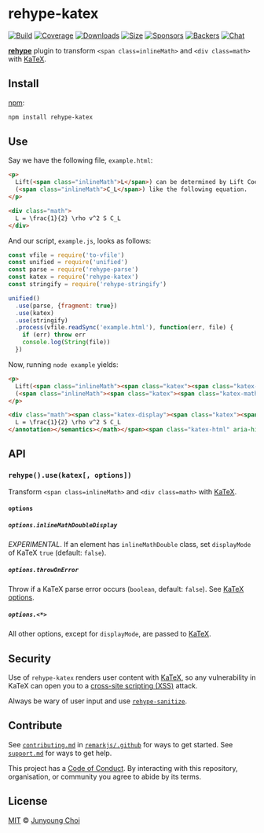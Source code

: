 # rehype-katex

[![Build][build-badge]][build]
[![Coverage][coverage-badge]][coverage]
[![Downloads][downloads-badge]][downloads]
[![Size][size-badge]][size]
[![Sponsors][sponsors-badge]][collective]
[![Backers][backers-badge]][collective]
[![Chat][chat-badge]][chat]

[**rehype**][rehype] plugin to transform `<span class=inlineMath>` and
`<div class=math>` with [KaTeX][].

## Install

[npm][]:

```sh
npm install rehype-katex
```

## Use

Say we have the following file, `example.html`:

```html
<p>
  Lift(<span class="inlineMath">L</span>) can be determined by Lift Coefficient
  (<span class="inlineMath">C_L</span>) like the following equation.
</p>

<div class="math">
  L = \frac{1}{2} \rho v^2 S C_L
</div>
```

And our script, `example.js`, looks as follows:

```js
const vfile = require('to-vfile')
const unified = require('unified')
const parse = require('rehype-parse')
const katex = require('rehype-katex')
const stringify = require('rehype-stringify')

unified()
  .use(parse, {fragment: true})
  .use(katex)
  .use(stringify)
  .process(vfile.readSync('example.html'), function(err, file) {
    if (err) throw err
    console.log(String(file))
  })
```

Now, running `node example` yields:

```html
<p>
  Lift(<span class="inlineMath"><span class="katex"><span class="katex-mathml"><math><semantics><mrow><mi>L</mi></mrow><annotation encoding="application/x-tex">L</annotation></semantics></math></span><span class="katex-html" aria-hidden="true"><span class="base"><span class="strut" style="height:0.68333em;vertical-align:0em;"></span><span class="mord mathdefault">L</span></span></span></span></span>) can be determined by Lift Coefficient
  (<span class="inlineMath"><span class="katex"><span class="katex-mathml"><math><semantics><mrow><msub><mi>C</mi><mi>L</mi></msub></mrow><annotation encoding="application/x-tex">C_L</annotation></semantics></math></span><span class="katex-html" aria-hidden="true"><span class="base"><span class="strut" style="height:0.83333em;vertical-align:-0.15em;"></span><span class="mord"><span class="mord mathdefault" style="margin-right:0.07153em;">C</span><span class="msupsub"><span class="vlist-t vlist-t2"><span class="vlist-r"><span class="vlist" style="height:0.32833099999999993em;"><span style="top:-2.5500000000000003em;margin-left:-0.07153em;margin-right:0.05em;"><span class="pstrut" style="height:2.7em;"></span><span class="sizing reset-size6 size3 mtight"><span class="mord mathdefault mtight">L</span></span></span></span><span class="vlist-s">​</span></span><span class="vlist-r"><span class="vlist" style="height:0.15em;"><span></span></span></span></span></span></span></span></span></span></span>) like the following equation.
</p>

<div class="math"><span class="katex-display"><span class="katex"><span class="katex-mathml"><math><semantics><mrow><mi>L</mi><mo>=</mo><mfrac><mn>1</mn><mn>2</mn></mfrac><mi>ρ</mi><msup><mi>v</mi><mn>2</mn></msup><mi>S</mi><msub><mi>C</mi><mi>L</mi></msub></mrow><annotation encoding="application/x-tex">
  L = \frac{1}{2} \rho v^2 S C_L
</annotation></semantics></math></span><span class="katex-html" aria-hidden="true"><span class="base"><span class="strut" style="height:0.68333em;vertical-align:0em;"></span><span class="mord mathdefault">L</span><span class="mspace" style="margin-right:0.2777777777777778em;"></span><span class="mrel">=</span><span class="mspace" style="margin-right:0.2777777777777778em;"></span></span><span class="base"><span class="strut" style="height:2.00744em;vertical-align:-0.686em;"></span><span class="mord"><span class="mopen nulldelimiter"></span><span class="mfrac"><span class="vlist-t vlist-t2"><span class="vlist-r"><span class="vlist" style="height:1.32144em;"><span style="top:-2.314em;"><span class="pstrut" style="height:3em;"></span><span class="mord"><span class="mord">2</span></span></span><span style="top:-3.23em;"><span class="pstrut" style="height:3em;"></span><span class="frac-line" style="border-bottom-width:0.04em;"></span></span><span style="top:-3.677em;"><span class="pstrut" style="height:3em;"></span><span class="mord"><span class="mord">1</span></span></span></span><span class="vlist-s">​</span></span><span class="vlist-r"><span class="vlist" style="height:0.686em;"><span></span></span></span></span></span><span class="mclose nulldelimiter"></span></span><span class="mord mathdefault">ρ</span><span class="mord"><span class="mord mathdefault" style="margin-right:0.03588em;">v</span><span class="msupsub"><span class="vlist-t"><span class="vlist-r"><span class="vlist" style="height:0.8641079999999999em;"><span style="top:-3.113em;margin-right:0.05em;"><span class="pstrut" style="height:2.7em;"></span><span class="sizing reset-size6 size3 mtight"><span class="mord mtight">2</span></span></span></span></span></span></span></span><span class="mord mathdefault" style="margin-right:0.05764em;">S</span><span class="mord"><span class="mord mathdefault" style="margin-right:0.07153em;">C</span><span class="msupsub"><span class="vlist-t vlist-t2"><span class="vlist-r"><span class="vlist" style="height:0.32833099999999993em;"><span style="top:-2.5500000000000003em;margin-left:-0.07153em;margin-right:0.05em;"><span class="pstrut" style="height:2.7em;"></span><span class="sizing reset-size6 size3 mtight"><span class="mord mathdefault mtight">L</span></span></span></span><span class="vlist-s">​</span></span><span class="vlist-r"><span class="vlist" style="height:0.15em;"><span></span></span></span></span></span></span></span></span></span></span></div>
```

## API

### `rehype().use(katex[, options])`

Transform `<span class=inlineMath>` and `<div class=math>` with [KaTeX][].

#### `options`

##### `options.inlineMathDoubleDisplay`

*EXPERIMENTAL*.
If an element has `inlineMathDouble` class, set `displayMode` of KaTeX `true`
(default: `false`).

##### `options.throwOnError`

Throw if a KaTeX parse error occurs (`boolean`, default: `false`).
See [KaTeX options][katex-options].

##### `options.<*>`

All other options, except for `displayMode`, are passed to
[KaTeX][katex-options].

## Security

Use of `rehype-katex` renders user content with [KaTeX][], so any vulnerability
in KaTeX can open you to a [cross-site scripting (XSS)][xss] attack.

Always be wary of user input and use [`rehype-sanitize`][rehype-sanitize].

## Contribute

See [`contributing.md`][contributing] in [`remarkjs/.github`][health] for ways
to get started.
See [`support.md`][support] for ways to get help.

This project has a [Code of Conduct][coc].
By interacting with this repository, organisation, or community you agree to
abide by its terms.

## License

[MIT][license] © [Junyoung Choi][author]

<!-- Definitions -->

[build-badge]: https://img.shields.io/travis/remarkjs/remark-math/master.svg

[build]: https://travis-ci.org/remarkjs/remark-math

[coverage-badge]: https://img.shields.io/codecov/c/github/remarkjs/remark-math.svg

[coverage]: https://codecov.io/github/remarkjs/remark-math

[downloads-badge]: https://img.shields.io/npm/dm/rehype-katex.svg

[downloads]: https://www.npmjs.com/package/rehype-katex

[size-badge]: https://img.shields.io/bundlephobia/minzip/rehype-katex.svg

[size]: https://bundlephobia.com/result?p=rehype-katex

[sponsors-badge]: https://opencollective.com/unified/sponsors/badge.svg

[backers-badge]: https://opencollective.com/unified/backers/badge.svg

[collective]: https://opencollective.com/unified

[chat-badge]: https://img.shields.io/badge/join%20the%20community-on%20spectrum-7b16ff.svg

[chat]: https://spectrum.chat/unified/remark

[npm]: https://docs.npmjs.com/cli/install

[health]: https://github.com/remarkjs/.github

[contributing]: https://github.com/remarkjs/.github/blob/master/contributing.md

[support]: https://github.com/remarkjs/.github/blob/master/support.md

[coc]: https://github.com/remarkjs/.github/blob/master/code-of-conduct.md

[license]: https://github.com/remarkjs/remark-math/license

[author]: https://rokt33r.github.io

[rehype]: https://github.com/rehypejs/rehype

[xss]: https://en.wikipedia.org/wiki/Cross-site_scripting

[rehype-sanitize]: https://github.com/rehypejs/rehype-sanitize

[katex]: https://github.com/Khan/KaTeX

[katex-options]: https://katex.org/docs/options.html
